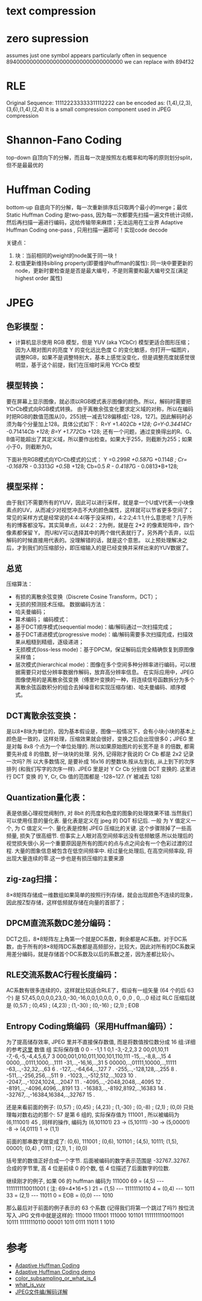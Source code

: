 
# text compression
# zero supression
assumes just one symbol appears particularly often in sequence
89400000000000000000000000000000000
we can replace with
894f32

# RLE
Original Sequence:
111122233333311112222
can be encoded as:
(1,4),(2,3),(3,6),(1,4),(2,4)
It is a small compression component used in JPEG compression

# Shannon-Fano Coding
top-down 自顶向下的分解，而且每一次是按照左右概率和均等的原则划分split，但不是最最优的

# Huffman Coding
bottom-up 自底向下的分解，每一次重新排序后只取两个最小的merge；最优
Static Huffman Coding 是two-pass, 因为每一次都要先扫描一遍文件统计词频，然后再扫描一遍进行编码，这给传输带来麻烦；无法运用在工业界
Adaptive Huffman Coding one-pass , 只用扫描一遍即可！实现code decode

关键点： 
 1. 块：当前相同的weight的node属于同一块！
 2. 权值更新维持sibling property(即要维护huffman的属性): 同一块中要更新的node，更新时要检查是是否是最大编号，不是则需要和最大编号交互(满足highest order 属性)

# JPEG
## 色彩模型：
 * 计算机显示使用 RGB 模型，但是 YUV (aka YCbCr) 模型更适合图形压缩；因为人眼对图片的亮度 Y 的变化远比色度 C 的变化敏感，你打开一幅图片，调整RGB，如果不是调整特别大，基本上感觉没变化，但是调整亮度就感觉很明显，基于这个前提，我们在压缩时采用 YCrCb 模型 

## 模型转换：
要在屏幕上显示图像，就必须以RGB模式表示图像的颜色。所以，解码时需要把YCrCb模式向RGB模式转换。
由于离散余弦变化要求定义域的对称，所以在编码时把RGB的数值范围从[0，255]统一减去128偏移成[-128，127]。因此解码时必须为每个分量加上128。具体公式如下：
R=Y                       +1.402*Cb     +128;
G=Y-0.34414*Cr    -0.71414*Cb   +128;
B=Y                       +1.772*Cb     +128;
还有一个问题，通过变换得出的R、G、B值可能超出了其定义域，所以要作出检查。如果大于255，则截断为255；如果小于0，则截断为0。
 
下面补充RGB模式向YCrCb模式的公式：
Y =0.299*R            +0.587*G       +0.114*B    ;
Cr=   -0.1687*R      - 0.3313*G     +0.5*B  +128;
Cb=0.5 *R              - 0.4187*G     - 0.0813*B+128;

## 模型采样：
由于我们不需要所有的YUV，因此可以进行采样，就是拿一个U或V代表一小块像素点的UV，从而减少对视觉冲击不大的颜色属性，这样就可以节省更多空间了；常见的采样方式是经常说的4:4:4(等于没采样)，4:2:2;4:1:1,什么意思呢？几乎所有的博客都没写。其实简单点，以4:2：2为例，就是在 2*2 的像素矩阵中，四个像素都保留 Y， 而U和V可以选择其中的两个做代表就行了，另外两个丢弃，以后解码的时候直接用代表的。没理解错的话，就是这个意思。
以上预处理解决之后，才到我们的压缩部分，即压缩输入的是已经变换并采样出来的YUV数据了。

## 总览
压缩算法：
 * 有损的离散余弦变换（Discrete Cosine Transform，DCT）；
 * 无损的预测技术压缩。
数据编码方法：
 * 哈夫曼编码；
 * 算术编码；
编码模式：
 * 基于DCT顺序模式(sequential mode)：编/解码通过一次扫描完成；
 * 基于DCT递进模式(progressive mode)：编/解码需要多次扫描完成，扫描效果从粗糙到精细，逐级递进；
 * 无损模式(loss-less mode)：基于DPCM，保证解码后完全精确恢复到原图像采样值；
 * 层次模式(hierarchical mode)：图像在多个空间多种分辨率进行编码，可以根据需要只对低分辨率数据作解码，放弃高分辨率信息。
在实际应用中，JPEG图像使用的是离散余弦变换（傅里叶变换的一种，将连续信号函数拆分为多个离散余弦函数积分的组合去掉噪音和实现压缩存储)、哈夫曼编码、顺序模式。


## DCT离散余弦变换：
是以8*8块为单位的，因为基本假设是，图像一般情况下，会有小块小块的基本上颜色是一致的，这样处理，压缩效果就会很好，变换之后会出现很多0；JPEG 里是对每 8x8 
个点为一个单位处理的. 所以如果原始图片的长宽不是 8 的倍数, 都需要先补成 8 的倍数, 好一块块的处理. 另外, 记得刚才我说的 Cr Cb 都是 2x2 记录一次吗? 所
以大多数情况, 是要补成 16x16 的整数块.按从左到右, 从上到下的次序排列 (和我们写字的次序一样). JPEG 里是对 Y Cr Cb 分别做 DCT 变换的. 这里进行 DCT 变换
的 Y, Cr, Cb 值的范围都是 -128~127. (Y 被减去 128)

## Quantization量化表：
表是依据心理视觉阀制作, 对 8bit 的亮度和色度的图象的处理效果不错.当然我们可以使用任意的量化表. 量化表是定义在 jpeg 的 DQT 标记后. 一般
为 Y 值定义一个, 为 C 值定义一个. 量化表是控制 JPEG 压缩比的关键. 这个步骤除掉了一些高频量, 损失了很高细节. 但事实上人眼对高空间频率远没有低频敏感.所以处理后的视觉损失很小.另一个重要原因是所有的图片的点与点之间会有一个色彩过渡的过程. 
大量的图象信息被包含在低空间频率中. 经过量化处理后, 在高空间频率段, 将出现大量连续的零.这一步也是有损压缩的主要来源

## zig-zag扫描：
8×8矩阵存储成一维数组如果简单的按照行列存储，就会出现颜色不连续的现象，因此按Z型存储，这样低频就存储在向量的首部了；

## DPCM直流系数DC差分编码：
DCT之后，8*8矩阵左上角第一个就是DC系数，剩余都是AC系数。对于DC系数，由于所有的8×8矩阵DC系数都是高频部分，比较大，因此对所有的DC系数采用差分编码，就是存储首个DC系数及以后的系数之差，因为差都比较小。

## RLE交流系数AC行程长度编码：
AC系数有很多连续的0，这样就比较适合RLE了，假设有一组矢量
(64 个的后 63 个) 是
    57,45,0,0,0,0,23,0,-30,-16,0,0,1,0,0,0, 0 , 0 ,0 , 0,..,0
经过 RLC 压缩后就是
    (0,57) ; (0,45) ; (4,23) ; (1,-30) ; (0,-16) ; (2,1) ; EOB

## Entropy Coding熵编码（采用Huffman编码）：
为了提高储存效率, JPEG 里并不直接保存数值, 而是将数值按位数分成 16 组:详细的参考[这里](http://rtornados.bokee.com/2442419.html)
 数值                 组              实际保存值
                0                   0                   -
              -1,1                  1                  0,1
           -3,-2,2,3                2              00,01,10,11
     -7,-6,-5,-4,4,5,6,7            3    000,001,010,011,100,101,110,111
       -15,..,-8,8,..,15            4       0000,..,0111,1000,..,1111
      -31,..,-16,16,..,31           5     00000,..,01111,10000,..,11111
      -63,..,-32,32,..,63           6                   .
     -127,..,-64,64,..,127          7                   .
    -255,..,-128,128,..,255         8                   .
    -511,..,-256,256,..,511         9                   .
   -1023,..,-512,512,..,1023       10                   .
  -2047,..,-1024,1024,..,2047      11                   .
  -4095,..,-2048,2048,..,4095      12                   .
  -8191,..,-4096,4096,..,8191      13                   .
-16383,..,-8192,8192,..,16383     14                   .
-32767,..,-16384,16384,..,32767    15                   .

还是来看前面的例子:
    (0,57) ; (0,45) ; (4,23) ; (1,-30) ; (0,-8) ; (2,1) ; (0,0)
只处理每对数右边的那个:
    57 是第 6 组的, 实际保存值为 111001 , 所以被编码为 (6,111001)
    45 , 同样的操作, 编码为 (6,101101)
    23  ->  (5,10111)
   -30  ->  (5,00001)
    -8  ->  (4,0111)
     1  ->  (1,1)

前面的那串数字就变成了:
   (0,6), 111001 ; (0,6), 101101 ; (4,5), 10111; (1,5), 00001; (0,4) , 0111 ;
       (2,1), 1 ; (0,0)

括号里的数值正好合成一个字节. 后面被编码的数字表示范围是  -32767..32767.
合成的字节里, 高 4 位是前续 0 的个数, 低 4 位描述了后面数字的位数.

继续刚才的例子, 如果 06 的 huffman 编码为 111000
             69 = (4,5)    --- 1111111110011001	( 注: 69=4*16+5 )
             21 = (1,5)    ---  11111110110
             4  = (0,4)    ---  1011
             33 = (2,1)    ---  11011
              0 = EOB = (0,0) ---  1010

那么最后对于前面的例子表示的 63 个系数 (记得我们将第一个跳过了吗?) 按位流
写入 JPG 文件中就是这样的:
111000 111001  111000 101101  1111111110011001 10111   11111110110 00001
1011 0111   11011 1   1010


# 参考
 * [Adaptive Huffman Coding](https://www.cs.duke.edu/csed/curious/compression/adaptivehuff.html)
 * [Adaptive Huffman Coding demo](http://users.cs.cf.ac.uk/Dave.Marshall/Multimedia/node212.html#SECTION04245000000000000000)
 * [color_subsampling_or_what_is_4](http://blogs.adobe.com/VideoRoad/2010/06/color_subsampling_or_what_is_4.html)
 * [what_is_yuv](http://blogs.adobe.com/VideoRoad/2010/06/what_is_yuv.html)
 * [JPEG文件编/解码详解](http://blog.csdn.net/lpt19832003/article/details/1713718)